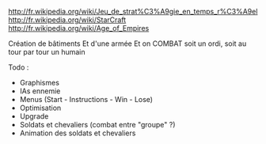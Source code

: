 http://fr.wikipedia.org/wiki/Jeu_de_strat%C3%A9gie_en_temps_r%C3%A9el
http://fr.wikipedia.org/wiki/StarCraft
http://fr.wikipedia.org/wiki/Age_of_Empires

Création de bâtiments
Et d'une armée
Et on COMBAT soit un ordi, soit au tour par tour un humain

Todo :
 - Graphismes
 - IAs ennemie
 - Menus (Start - Instructions - Win - Lose)
 - Optimisation
 - Upgrade
 - Soldats et chevaliers (combat entre "groupe" ?)
 - Animation des soldats et chevaliers
